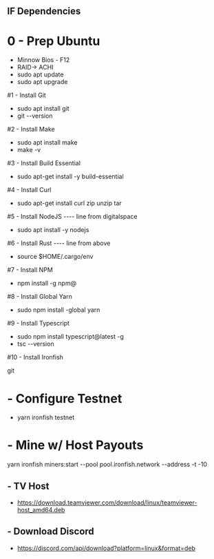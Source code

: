## IF Dependencies

# 0 - Prep Ubuntu
* Minnow Bios - F12
* RAID-> ACHI
* sudo apt update
* sudo apt upgrade

#1 - Install Git
* sudo apt install git
* git --version

#2 - Install Make
* sudo apt install make
* make -v

#3 - Install Build Essential
* sudo apt-get install -y build-essential

#4 - Install Curl
* sudo apt-get install curl zip unzip tar

#5 - Install NodeJS
---- line from digitalspace
* sudo apt install -y nodejs

#6 - Install Rust
---- line from above 
* source $HOME/.cargo/env

#7 - Install NPM
* npm install -g npm@<currentversion>

#8 - Install Global Yarn
* sudo npm install -global yarn

#9 - Install Typescript 
* sudo npm install typescript@latest -g
* tsc --version

#10 - Install Ironfish 

git

# - Configure Testnet 
* yarn ironfish testnet

# - Mine w/ Host Payouts 
yarn ironfish miners:start --pool pool.ironfish.network --address <Public Address> -t -10

## - TV Host
* https://download.teamviewer.com/download/linux/teamviewer-host_amd64.deb

## - Download Discord
* https://discord.com/api/download?platform=linux&format=deb
